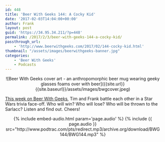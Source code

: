 ```yaml
---
id: 448
title: 'Beer With Geeks 144: A Cocky Kid'
date: '2017-02-03T14:04:00+00:00'
author: Frank
layout: post
guid: 'https://34.95.34.211/?p=448'
permalink: /2017/2/3/beer-with-geeks-144-a-cocky-kid/
passthrough_url:
    - 'http://www.beerwithgeeks.com/2017/02/144-cocky-kid.html'
thumbnail: "/assets/images/beerwithgeeks-banner.jpg"
categories:
    - 'Beer With Geeks'
    - Podcasts
---
```

<div markdown="1" style="text-align: center;">
![Beer With Geeks cover art - an anthropomorphic beer mug wearing geeky glasses foams over with beer]({{site.url}}{{site.baseurl}}/assets/images/bwgcover.jpeg)
</div>

[This week on Beer With Geeks](http://www.beerwithgeeks.com/2017/02/144-cocky-kid.html), Tim and Frank battle each other in a Star Wars trivia face-off. Who will win? Who will lose? Who will be thrown to the Sarlacc? Listen and find out. Cheers!

<div markdown="1" style="text-align: center;">
{% include embed-audio.html param='page.audio' %}
{% include {{ page.audio }} src="http://www.podtrac.com/pts/redirect.mp3/archive.org/download/BWG144/BWG144.mp3" %}
</div>